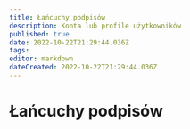 ```yaml
---
title: Łańcuchy podpisów
description: Konta lub profile użytkowników
published: true
date: 2022-10-22T21:29:44.036Z
tags: 
editor: markdown
dateCreated: 2022-10-22T21:29:44.036Z
---
```


# Łańcuchy podpisów